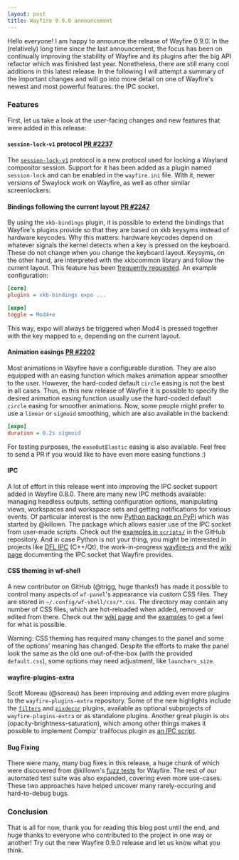 ```yaml
---
layout: post
title: Wayfire 0.9.0 announcement
---
```


Hello everyone! I am happy to announce the release of Wayfire 0.9.0. In the (relatively) long time since the last announcement, the focus has been on continually improving the stability of Wayfire and its plugins after the big API refactor which was finished last year. Nonetheless, there are still many cool additions in this latest release. In the following I will attempt a summary of the important changes and will go into more detail on one of Wayfire's newest and most powerful features: the IPC socket.

### Features

First, let us take a look at the user-facing changes and new features that were added in this release:

#### `session-lock-v1` protocol [PR #2237](https://github.com/WayfireWM/wayfire/pull/2237)

The [`session-lock-v1`](https://wayland.app/protocols/ext-session-lock-v1) protocol is a new protocol used for locking a Wayland compositor session. Support for it has been added as a plugin named `session-lock` and can be enabled in the `wayfire.ini` file. With it, newer versions of Swaylock work on Wayfire, as well as other similar screenlockers.

#### Bindings following the current layout [PR #2247](https://github.com/WayfireWM/wayfire/pull/2247)

By using the `xkb-bindings` plugin, it is possible to extend the bindings that Wayfire's plugins provide so that they are based on xkb keysyms instead of hardware keycodes. Why this matters: hardware keycodes depend on whatever signals the kernel detects when a key is pressed on the keyboard. These do not change when you change the keyboard layout. Keysyms, on the other hand, are interpreted with the xkbcommon library and follow the current layout. This feature has been [frequently requested](https://github.com/WayfireWM/wayfire/issues/1601). An example configuration:

```ini
[core]
plugins = xkb-bindings expo ...

[expo]
toggle = Mod4+e
```

This way, expo will always be triggered when Mod4 is pressed together with the key mapped to `e`, depending on the current layout.

#### Animation easings [PR #2202](https://github.com/WayfireWM/wayfire/pull/2202)

Most animations in Wayfire have a configurable duration. They are also equipped with an easing function which makes animation appear smoother to the user. However, the hard-coded default `circle` easing is not the best in all cases. Thus, in this new release of Wayfire it is possible to specify the desired animation easing function  usually use the hard-coded default `circle` easing for smoother animations. Now, some people might prefer to use a `linear` or `sigmoid` smoothing, which are also available in the backend:

```ini
[expo]
duration = 0.2s sigmoid
```

For testing purposes, the `easeOutElastic` easing is also available. Feel free to send a PR if you would like to have even more easing functions :)

#### IPC

A lot of effort in this release went into improving the IPC socket support added in Wayfire 0.8.0. There are many new IPC methods available: managing headless outputs, setting configuration options, manipulating views, workspaces and workspace sets and getting notifications for various events. Of particular interest is the new [Python package on PyPi](https://pypi.org/project/wayfire/) which was started by @killown. The package which allows easier use of the IPC socket from user-made scripts. Check out the [examples in `scripts/`](https://github.com/WayfireWM/pywayfire) in the GitHub repository. And in case Python is not your thing, you might be interested in projects like [DFL IPC](https://gitlab.com/desktop-frameworks/ipc) (C++/Qt), the work-in-progress [wayfire-rs](https://crates.io/crates/wayfire-rs) and the [wiki page](https://github.com/WayfireWM/wayfire/wiki/IPC-for-developers) documenting the IPC socket that Wayfire provides.

#### CSS theming in wf-shell

A new contributor on GitHub (@trigg, huge thanks!) has made it possible to control many aspects of `wf-panel`'s appearance via custom CSS files. They are stored in `~/.config/wf-shell/css/*.css`. The directory may contain any number of CSS files, which are hot-reloaded when added, removed or edited from there. Check out the [wiki page](https://github.com/WayfireWM/wf-shell/wiki/Style:-overview) and the [examples](https://github.com/WayfireWM/wf-shell/tree/master/data/css) to get a feel for what is possible.

Warning: CSS theming has required many changes to the panel and some of the options' meaning has changed. Despite the efforts to make the panel look the same as the old one out-of-the-box (with the provided `default.css`), some options may need adjustment, like `launchers_size`.

#### wayfire-plugins-extra

Scott Moreau (@soreau) has been improving and adding even more plugins to the `wayfire-plugins-extra` repository. Some of the new highlights include the [`filters`](https://github.com/soreau/filters) and [`pixdecor`](https://github.com/soreau/pixdecor) plugins, available as optional subprojects of `wayfire-plugins-extra` or as standalone plugins. Another great plugin is `obs` (opacity-brightness-saturation), which among other things makes it possible to implement Compiz' trailfocus plugin as [an IPC script](https://github.com/WayfireWM/wayfire-plugins-extra/blob/master/ipc-scripts/trailfocus.py).

#### Bug Fixing

There were many, many bug fixes in this release, a huge chunk of which were discovered from @killown's [fuzz tests](https://github.com/ammen99/wayfire-tests/tree/master/staging/fuzz-test) for Wayfire. The rest of our automated test suite was also expanded, covering even more use-cases. These two approaches have helped uncover many rarely-occuring and hard-to-debug bugs.

### Conclusion

That is all for now, thank you for reading this blog post until the end, and huge thanks to everyone who contributed to the project in one way or another! Try out the new Wayfire 0.9.0 release and let us know what you think.
